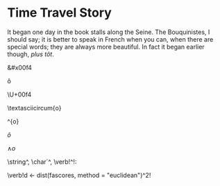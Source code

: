 # Time Travel Story

It began one day in the book stalls along the Seine. The Bouquinistes, I should say; it is better to speak in French
when you can, when there are special words; they are always more beautiful. In fact it began earlier though, *plus 
t&#244;t*. 

&#x00f4

&#244;


\U+00f4

\textasciicircum{o}

\^{o}

$\hat{o}$


$\wedge{o}$


\string^,
\char`\^,
\verb!^!:

\verb!d <- dist(fascores, method = "euclidean")^2!
